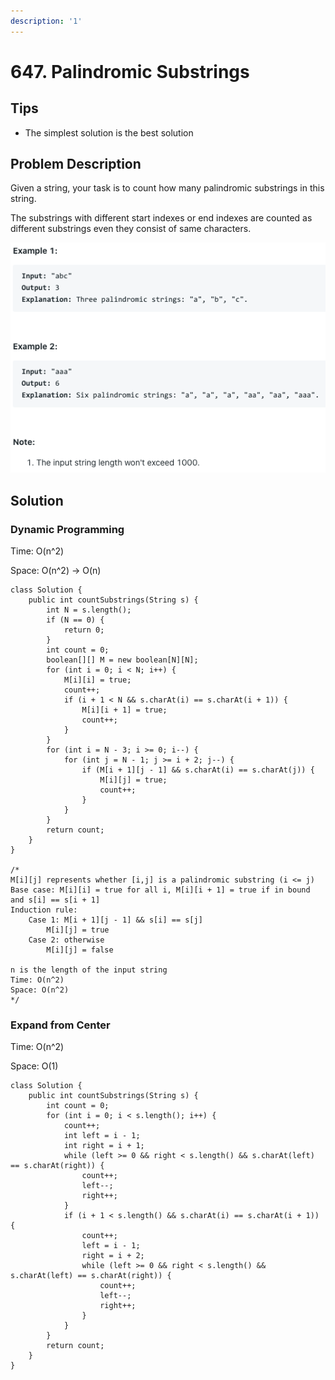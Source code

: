 ```yaml
---
description: '1'
---
```


# 647. Palindromic Substrings

## Tips

* The simplest solution is the best solution

## Problem Description

Given a string, your task is to count how many palindromic substrings in this string.

The substrings with different start indexes or end indexes are counted as different substrings even they consist of same characters.

![](../.gitbook/assets/image%20%2837%29.png)

## Solution

### Dynamic Programming

Time: O\(n^2\)

Space: O\(n^2\) -&gt; O\(n\)

```text
class Solution {
    public int countSubstrings(String s) {
        int N = s.length();
        if (N == 0) {
            return 0;
        }
        int count = 0;
        boolean[][] M = new boolean[N][N];
        for (int i = 0; i < N; i++) {
            M[i][i] = true;
            count++;
            if (i + 1 < N && s.charAt(i) == s.charAt(i + 1)) {
                M[i][i + 1] = true;
                count++;
            }
        }
        for (int i = N - 3; i >= 0; i--) {
            for (int j = N - 1; j >= i + 2; j--) {
                if (M[i + 1][j - 1] && s.charAt(i) == s.charAt(j)) {
                    M[i][j] = true;
                    count++;
                }
            }
        }
        return count;
    }
}

/*
M[i][j] represents whether [i,j] is a palindromic substring (i <= j)
Base case: M[i][i] = true for all i, M[i][i + 1] = true if in bound and s[i] == s[i + 1]
Induction rule:
    Case 1: M[i + 1][j - 1] && s[i] == s[j]
        M[i][j] = true
    Case 2: otherwise
        M[i][j] = false

n is the length of the input string
Time: O(n^2)
Space: O(n^2)
*/
```

### Expand from Center

Time: O\(n^2\)

Space: O\(1\)

```text
class Solution {
    public int countSubstrings(String s) {
        int count = 0;
        for (int i = 0; i < s.length(); i++) {
            count++;
            int left = i - 1;
            int right = i + 1;
            while (left >= 0 && right < s.length() && s.charAt(left) == s.charAt(right)) {
                count++;
                left--;
                right++;
            }
            if (i + 1 < s.length() && s.charAt(i) == s.charAt(i + 1)) {
                count++;
                left = i - 1;
                right = i + 2;
                while (left >= 0 && right < s.length() && s.charAt(left) == s.charAt(right)) {
                    count++;
                    left--;
                    right++;
                }
            }
        }
        return count;
    }
}
```

